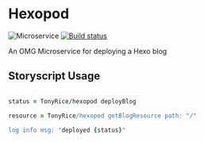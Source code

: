 # Hexopod

![Microservice](https://img.shields.io/badge/microservice-ready-brightgreen.svg?style=for-the-badge)
[![Build status](https://img.shields.io/travis/com/microservices/node/master.svg?style=for-the-badge)](https://travis-ci.com/microservices/node)

An OMG Microservice for deploying a Hexo blog

Storyscript Usage
-----

```coffee

status = TonyRice/hexopod deployBlog

resource = TonyRice/hexopod getBlogResource path: "/"

log info msg: "deployed {status}"

```
